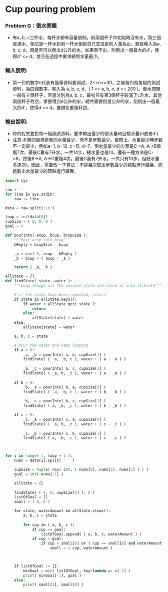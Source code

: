 # Cup pouring problem

### Problem G：倒水問題
- 有a, b, c三杯水，每杯水都有容量限制。前兩個杯子中初始時沒有水，第三個装滿水，倒法是一杯水到另一杯水倒到自己空或是別人滿為止。題目輸入為a, b, c, d，問是否可以倒出d公升的水，如果倒不出，則倒出一個最大的d'，使得d' <= d，並且在過程中要求總倒水量最少。
### **輸入說明:**  
- 第一列的數字*n*代表有幾筆資料要測試，2<=n<=30，之後每列為每組的測試資料，為四個數字。輸入為 a, b, c, d，( 1 <= a, b, c, d <= 200 )。倒水問題一般有三個杯子，容量分別為a, b, c，最初只有第3個杯子裝滿了c升水，其他兩個杯子為空，求要得到d公升的水，總共需要倒幾公升的水，則倒出一個最大的d'，使得d <= d。要避免重複拜訪。
### **輸出說明:**  
- 你的程式要對每一組測試資料，要求輸出最少的倒水量和目標水量(d或者d')
- 注意:本題的目標是倒的水量最少，而不是步數最少。實際上，水量最少時步数不一定最少，例如a=1, b=12, c=15, d=7，倒水量最少的方案是C->A, A->B重複7次，最後C裏有7升水。一共14步，總水量也是14。還有一種方法是C->B，然後B->A, A->C重複4次，最後C裏有7升水。一共只有10步，但總水量多達20。因此，需要改一下算法：不是每次取出步數最少的結點進行擴展，而是取出水量最少的節點進行擴展。

```python
import sys

raw = ''
for line in sys.stdin:
    raw += line

data = raw.split('\n')

loop = int(data[0])
cupSize = ( 0, 0, 0 )
goal = 0

def pourInto( acup, bcup, bcupSize ):
    """Pour acup into bcup"""
    bEmpty = bcupSize - bcup

    _a = max( 0, acup - bEmpty )
    _b = bcup + ( acup - _a )

    return ( _a, _b )

allState = {}
def findState( state, water ):
    """Loop though all the posible state and store it into allState"""

    # if the state have been repeated, return
    if state in allState.keys():
        if water < allState.get( state ):
            return
        else:
            allState[state] = water
    else:
        allState[state] = water

    a, b, c = state

    # pour the water and keep looping
    if a > 0:
        _a, _b = pourInto( a, b, cupSize[1] )
        findState( ( _a, _b, c ), water + ( a - _a ) )
        
        _a, _c = pourInto( a, c, cupSize[2] )
        findState( ( _a, b, _c ), water + ( a - _a ) )
    
    if b > 0:
        _b, _a = pourInto( b, a, cupSize[0] )
        findState( ( _a, _b, c ), water + ( b - _b ) )
        
        _b, _c = pourInto( b, c, cupSize[2] )
        findState( ( a, _b, _c ), water + ( b - _b ) )

    if c > 0:
        _c, _a = pourInto( c, a, cupSize[0] )
        findState( ( _a, b, _c ), water + ( c - _c ) )
        
        _c, _b = pourInto( c, b, cupSize[1] )
        findState( ( a, _b, _c ), water + ( c - _c ) )



for i in range( 1, loop + 1 ):
    nums = data[i].split( ' ' )

    cupSize = tuple( map( int, ( nums[0], nums[1], nums[2] ) ) )
    goal = int( nums[-1] )

    allState = {}
    
    findState( ( 0, 0, cupSize[2] ), 0 )
    listOfGoal = []
    small = ( 0, 0 )

    for state, waterAmount in allState.items():
        a, b, c = state
        
        for cup in ( a, b, c ):
            if cup == goal:
                listOfGoal.append( ( a, b, c, waterAmount ) )
            if cup < goal:
                if cup > small[0] or ( cup == small[0] and waterAmount < small[-1] ):
                    small = ( cup, waterAmount )


    
    if listOfGoal != []:
        minGoal = min( listOfGoal, key=lambda x: x[-1] )
        print( minGoal[-1], goal )
    else:
        print( small[1], small[0] )
```